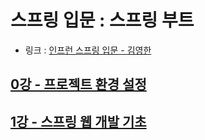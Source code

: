 # 스프링 입문 : 스프링 부트
* 링크 : [인프런 스프링 입문 - 김영한](https://www.inflearn.com/course/%EC%8A%A4%ED%94%84%EB%A7%81-%EC%9E%85%EB%AC%B8-%EC%8A%A4%ED%94%84%EB%A7%81%EB%B6%80%ED%8A%B8/dashboard)

## [0강 - 프로젝트 환경 설정](./%EA%B0%95%EC%9D%98/0%EA%B0%95)
## [1강 - 스프링 웹 개발 기초](./%EA%B0%95%EC%9D%98/1%EA%B0%95)